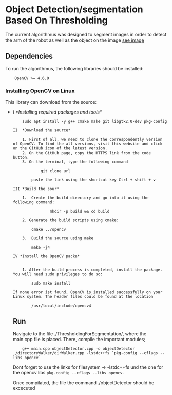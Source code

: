 # Object Detection/segmentation Based On Thresholding 

The current algorithmus was designed to segment images in order to detect the arm of the robot as well as the object on the image [see image](./image_outputs/binocular_view.png)


## Dependencies

To run the algorithmus, the following libraries should be installed:
    
        OpenCV >= 4.6.0 

###  Installing OpenCV on Linux

<html>
<body>

<p>This library can download from the source:</p> 

<ul>
    <li><i>I  *Installing required packages and tools*</i></li>

        sudo apt install -y g++ cmake make git libgtk2.0-dev pkg-config
    
    II  *Download the source*

        1. First of all, we need to clone the correspondently version of OpenCV. To find the all versions, visit this website and click on the GitHub icon of the latest version. 
        2. On the GitHub page, copy the HTTPS link from the code button.
        3. On the terminal, type the following command 

                git clone url 

            paste the link using the shortcut key Ctrl + shift + v
    
    III *Build the sour*
        
        1.  Create the build directory and go into it using the following command:

                    mkdir -p build && cd build
        
        2. Generate the build scripts using cmake:

            cmake ../opencv

        3.  Build the source using make

            make -j4

    IV *Install the OpenCV packa*


        1. After the build process is completed, install the package. You will need sudo privileges to do so:

            sudo make install
    
    If none error ist found, OpenCV is installed successfully on your Linux system. The header files could be found at the location 

            /usr/local/include/opencv4

</body>
</html>

## Run 

Navigate to the file ./ThresholdingForSegmentation/, where the main.cpp file is placed. There, compile the important modules;

        g++ main.cpp objectDetector.cpp -o objectDetector ./directoryWalker/dirWalker.cpp -lstdc++fs `pkg-config --cflags --libs opencv`

Dont forget to use the links for filesystem -> -lstdc++fs und the one for the opencv libs `pkg-config --cflags --libs opencv`.

Once compilated, the file the command ./objectDetector should be excecuted 
    